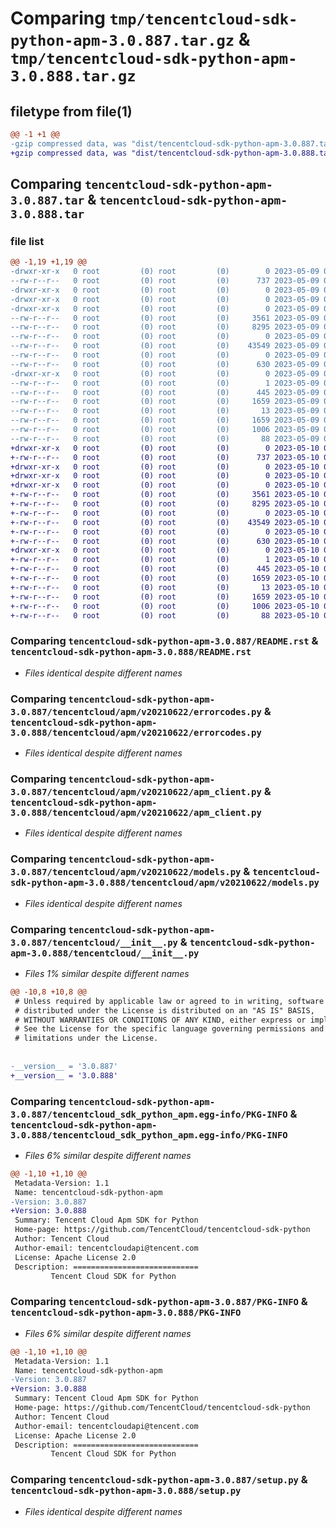 # Comparing `tmp/tencentcloud-sdk-python-apm-3.0.887.tar.gz` & `tmp/tencentcloud-sdk-python-apm-3.0.888.tar.gz`

## filetype from file(1)

```diff
@@ -1 +1 @@
-gzip compressed data, was "dist/tencentcloud-sdk-python-apm-3.0.887.tar", last modified: Tue May  9 02:21:20 2023, max compression
+gzip compressed data, was "dist/tencentcloud-sdk-python-apm-3.0.888.tar", last modified: Wed May 10 01:47:55 2023, max compression
```

## Comparing `tencentcloud-sdk-python-apm-3.0.887.tar` & `tencentcloud-sdk-python-apm-3.0.888.tar`

### file list

```diff
@@ -1,19 +1,19 @@
-drwxr-xr-x   0 root         (0) root         (0)        0 2023-05-09 02:21:20.000000 tencentcloud-sdk-python-apm-3.0.887/
--rw-r--r--   0 root         (0) root         (0)      737 2023-05-09 02:21:20.000000 tencentcloud-sdk-python-apm-3.0.887/README.rst
-drwxr-xr-x   0 root         (0) root         (0)        0 2023-05-09 02:21:20.000000 tencentcloud-sdk-python-apm-3.0.887/tencentcloud/
-drwxr-xr-x   0 root         (0) root         (0)        0 2023-05-09 02:21:20.000000 tencentcloud-sdk-python-apm-3.0.887/tencentcloud/apm/
-drwxr-xr-x   0 root         (0) root         (0)        0 2023-05-09 02:21:20.000000 tencentcloud-sdk-python-apm-3.0.887/tencentcloud/apm/v20210622/
--rw-r--r--   0 root         (0) root         (0)     3561 2023-05-09 02:21:20.000000 tencentcloud-sdk-python-apm-3.0.887/tencentcloud/apm/v20210622/errorcodes.py
--rw-r--r--   0 root         (0) root         (0)     8295 2023-05-09 02:21:20.000000 tencentcloud-sdk-python-apm-3.0.887/tencentcloud/apm/v20210622/apm_client.py
--rw-r--r--   0 root         (0) root         (0)        0 2023-05-09 02:21:20.000000 tencentcloud-sdk-python-apm-3.0.887/tencentcloud/apm/v20210622/__init__.py
--rw-r--r--   0 root         (0) root         (0)    43549 2023-05-09 02:21:20.000000 tencentcloud-sdk-python-apm-3.0.887/tencentcloud/apm/v20210622/models.py
--rw-r--r--   0 root         (0) root         (0)        0 2023-05-09 02:21:20.000000 tencentcloud-sdk-python-apm-3.0.887/tencentcloud/apm/__init__.py
--rw-r--r--   0 root         (0) root         (0)      630 2023-05-09 02:21:20.000000 tencentcloud-sdk-python-apm-3.0.887/tencentcloud/__init__.py
-drwxr-xr-x   0 root         (0) root         (0)        0 2023-05-09 02:21:20.000000 tencentcloud-sdk-python-apm-3.0.887/tencentcloud_sdk_python_apm.egg-info/
--rw-r--r--   0 root         (0) root         (0)        1 2023-05-09 02:21:20.000000 tencentcloud-sdk-python-apm-3.0.887/tencentcloud_sdk_python_apm.egg-info/dependency_links.txt
--rw-r--r--   0 root         (0) root         (0)      445 2023-05-09 02:21:20.000000 tencentcloud-sdk-python-apm-3.0.887/tencentcloud_sdk_python_apm.egg-info/SOURCES.txt
--rw-r--r--   0 root         (0) root         (0)     1659 2023-05-09 02:21:20.000000 tencentcloud-sdk-python-apm-3.0.887/tencentcloud_sdk_python_apm.egg-info/PKG-INFO
--rw-r--r--   0 root         (0) root         (0)       13 2023-05-09 02:21:20.000000 tencentcloud-sdk-python-apm-3.0.887/tencentcloud_sdk_python_apm.egg-info/top_level.txt
--rw-r--r--   0 root         (0) root         (0)     1659 2023-05-09 02:21:20.000000 tencentcloud-sdk-python-apm-3.0.887/PKG-INFO
--rw-r--r--   0 root         (0) root         (0)     1006 2023-05-09 02:21:20.000000 tencentcloud-sdk-python-apm-3.0.887/setup.py
--rw-r--r--   0 root         (0) root         (0)       88 2023-05-09 02:21:20.000000 tencentcloud-sdk-python-apm-3.0.887/setup.cfg
+drwxr-xr-x   0 root         (0) root         (0)        0 2023-05-10 01:47:55.000000 tencentcloud-sdk-python-apm-3.0.888/
+-rw-r--r--   0 root         (0) root         (0)      737 2023-05-10 01:47:55.000000 tencentcloud-sdk-python-apm-3.0.888/README.rst
+drwxr-xr-x   0 root         (0) root         (0)        0 2023-05-10 01:47:55.000000 tencentcloud-sdk-python-apm-3.0.888/tencentcloud/
+drwxr-xr-x   0 root         (0) root         (0)        0 2023-05-10 01:47:55.000000 tencentcloud-sdk-python-apm-3.0.888/tencentcloud/apm/
+drwxr-xr-x   0 root         (0) root         (0)        0 2023-05-10 01:47:55.000000 tencentcloud-sdk-python-apm-3.0.888/tencentcloud/apm/v20210622/
+-rw-r--r--   0 root         (0) root         (0)     3561 2023-05-10 01:47:55.000000 tencentcloud-sdk-python-apm-3.0.888/tencentcloud/apm/v20210622/errorcodes.py
+-rw-r--r--   0 root         (0) root         (0)     8295 2023-05-10 01:47:55.000000 tencentcloud-sdk-python-apm-3.0.888/tencentcloud/apm/v20210622/apm_client.py
+-rw-r--r--   0 root         (0) root         (0)        0 2023-05-10 01:47:55.000000 tencentcloud-sdk-python-apm-3.0.888/tencentcloud/apm/v20210622/__init__.py
+-rw-r--r--   0 root         (0) root         (0)    43549 2023-05-10 01:47:55.000000 tencentcloud-sdk-python-apm-3.0.888/tencentcloud/apm/v20210622/models.py
+-rw-r--r--   0 root         (0) root         (0)        0 2023-05-10 01:47:55.000000 tencentcloud-sdk-python-apm-3.0.888/tencentcloud/apm/__init__.py
+-rw-r--r--   0 root         (0) root         (0)      630 2023-05-10 01:47:55.000000 tencentcloud-sdk-python-apm-3.0.888/tencentcloud/__init__.py
+drwxr-xr-x   0 root         (0) root         (0)        0 2023-05-10 01:47:55.000000 tencentcloud-sdk-python-apm-3.0.888/tencentcloud_sdk_python_apm.egg-info/
+-rw-r--r--   0 root         (0) root         (0)        1 2023-05-10 01:47:55.000000 tencentcloud-sdk-python-apm-3.0.888/tencentcloud_sdk_python_apm.egg-info/dependency_links.txt
+-rw-r--r--   0 root         (0) root         (0)      445 2023-05-10 01:47:55.000000 tencentcloud-sdk-python-apm-3.0.888/tencentcloud_sdk_python_apm.egg-info/SOURCES.txt
+-rw-r--r--   0 root         (0) root         (0)     1659 2023-05-10 01:47:55.000000 tencentcloud-sdk-python-apm-3.0.888/tencentcloud_sdk_python_apm.egg-info/PKG-INFO
+-rw-r--r--   0 root         (0) root         (0)       13 2023-05-10 01:47:55.000000 tencentcloud-sdk-python-apm-3.0.888/tencentcloud_sdk_python_apm.egg-info/top_level.txt
+-rw-r--r--   0 root         (0) root         (0)     1659 2023-05-10 01:47:55.000000 tencentcloud-sdk-python-apm-3.0.888/PKG-INFO
+-rw-r--r--   0 root         (0) root         (0)     1006 2023-05-10 01:47:55.000000 tencentcloud-sdk-python-apm-3.0.888/setup.py
+-rw-r--r--   0 root         (0) root         (0)       88 2023-05-10 01:47:55.000000 tencentcloud-sdk-python-apm-3.0.888/setup.cfg
```

### Comparing `tencentcloud-sdk-python-apm-3.0.887/README.rst` & `tencentcloud-sdk-python-apm-3.0.888/README.rst`

 * *Files identical despite different names*

### Comparing `tencentcloud-sdk-python-apm-3.0.887/tencentcloud/apm/v20210622/errorcodes.py` & `tencentcloud-sdk-python-apm-3.0.888/tencentcloud/apm/v20210622/errorcodes.py`

 * *Files identical despite different names*

### Comparing `tencentcloud-sdk-python-apm-3.0.887/tencentcloud/apm/v20210622/apm_client.py` & `tencentcloud-sdk-python-apm-3.0.888/tencentcloud/apm/v20210622/apm_client.py`

 * *Files identical despite different names*

### Comparing `tencentcloud-sdk-python-apm-3.0.887/tencentcloud/apm/v20210622/models.py` & `tencentcloud-sdk-python-apm-3.0.888/tencentcloud/apm/v20210622/models.py`

 * *Files identical despite different names*

### Comparing `tencentcloud-sdk-python-apm-3.0.887/tencentcloud/__init__.py` & `tencentcloud-sdk-python-apm-3.0.888/tencentcloud/__init__.py`

 * *Files 1% similar despite different names*

```diff
@@ -10,8 +10,8 @@
 # Unless required by applicable law or agreed to in writing, software
 # distributed under the License is distributed on an "AS IS" BASIS,
 # WITHOUT WARRANTIES OR CONDITIONS OF ANY KIND, either express or implied.
 # See the License for the specific language governing permissions and
 # limitations under the License.
 
 
-__version__ = '3.0.887'
+__version__ = '3.0.888'
```

### Comparing `tencentcloud-sdk-python-apm-3.0.887/tencentcloud_sdk_python_apm.egg-info/PKG-INFO` & `tencentcloud-sdk-python-apm-3.0.888/tencentcloud_sdk_python_apm.egg-info/PKG-INFO`

 * *Files 6% similar despite different names*

```diff
@@ -1,10 +1,10 @@
 Metadata-Version: 1.1
 Name: tencentcloud-sdk-python-apm
-Version: 3.0.887
+Version: 3.0.888
 Summary: Tencent Cloud Apm SDK for Python
 Home-page: https://github.com/TencentCloud/tencentcloud-sdk-python
 Author: Tencent Cloud
 Author-email: tencentcloudapi@tencent.com
 License: Apache License 2.0
 Description: ============================
         Tencent Cloud SDK for Python
```

### Comparing `tencentcloud-sdk-python-apm-3.0.887/PKG-INFO` & `tencentcloud-sdk-python-apm-3.0.888/PKG-INFO`

 * *Files 6% similar despite different names*

```diff
@@ -1,10 +1,10 @@
 Metadata-Version: 1.1
 Name: tencentcloud-sdk-python-apm
-Version: 3.0.887
+Version: 3.0.888
 Summary: Tencent Cloud Apm SDK for Python
 Home-page: https://github.com/TencentCloud/tencentcloud-sdk-python
 Author: Tencent Cloud
 Author-email: tencentcloudapi@tencent.com
 License: Apache License 2.0
 Description: ============================
         Tencent Cloud SDK for Python
```

### Comparing `tencentcloud-sdk-python-apm-3.0.887/setup.py` & `tencentcloud-sdk-python-apm-3.0.888/setup.py`

 * *Files identical despite different names*

